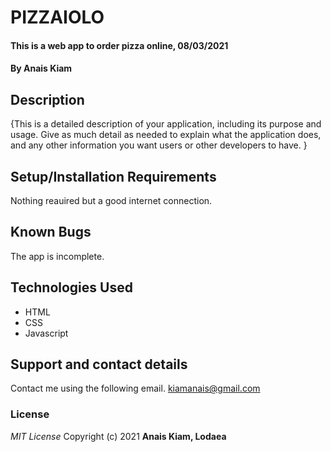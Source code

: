 # PIZZAIOLO
#### This is a web app to order pizza online, 08/03/2021
#### By **Anais Kiam**
## Description
{This is a detailed description of your application, including its purpose and usage.  Give as much detail as needed to explain what the application does, and any other information you want users or other developers to have. }
## Setup/Installation Requirements
Nothing reauired but a good internet connection.
## Known Bugs
The app is incomplete.
## Technologies Used
- HTML
- CSS
- Javascript
## Support and contact details
Contact me using the following email.
kiamanais@gmail.com
### License
*MIT License*
Copyright (c) 2021 **Anais Kiam, Lodaea**
  